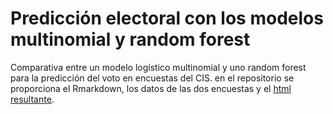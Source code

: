 # Predicción electoral con los modelos multinomial y random forest

Comparativa entre un modelo logístico multinomial y uno random forest para la predicción del voto en encuestas del CIS. en el repositorio se proporciona el Rmarkdown, los datos de las dos encuestas y el [html resultante](https://htmlpreview.github.io/?https://raw.githubusercontent.com/meneos/prediccion/master/comparativa.html).
